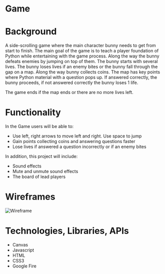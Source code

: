# Game

# Background
A side-scrolling game where the main character bunny needs to get from start to finish. The main goal of the game is to teach a player foundation of Python while entertaining with the game process. Along the way the bunny defeats enemies by jumping on top of them. The bunny starts with several lives. The bunny loses lives if an enemy bites or the bunny fall through the gap on a map. Along the way bunny collects coins. The map has key points where Python material with a question pops up. If answered correctly, the bunny proceeds, if not answered correctly the bunny loses 1 life.

The game ends if the map ends or there are no more lives left. 

# Functionality
In the Game users will be able to:
* Use left, right arrows to move left and right. Use space to jump
* Gain points collecting coins and answering questions faster
* Lose lives if answered a question incorrectly or if an enemy bites

In addition, this project will include:
* Sound effects
* Mute and unmute sound effects
* The board of lead players

# Wireframes
![Wireframe](https://imgur.com/a/TA94Ode)

# Technologies, Libraries, APIs
* Canvas
* Javascript
* HTML
* CSS3
* Google Fire
